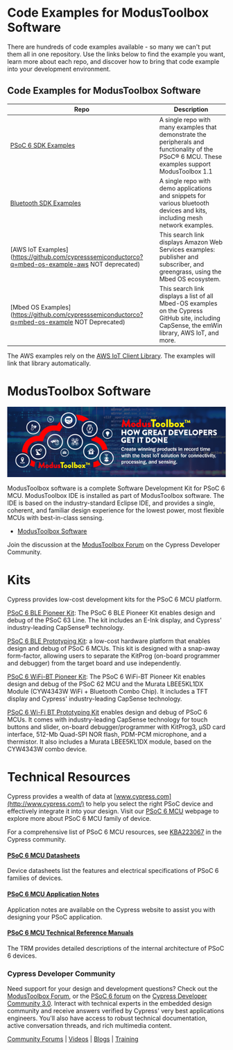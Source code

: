 # Code Examples for ModusToolbox Software

There are hundreds of code examples available - so many we can't put them all in one repository. Use the links below to find the example you want, learn more about each repo, and discover how to bring that code example into your development environment.

## Code Examples for ModusToolbox Software 

| Repo | Description |
| ----- | ----- |
|[PSoC 6 SDK Examples](https://github.com/cypresssemiconductorco/Code-Examples-for-the-ModusToolbox-PSoC-6-SDK) | A single repo with many examples that demonstrate the peripherals and functionality of the PSoC® 6 MCU. These examples support ModusToolbox 1.1 |
|[Bluetooth SDK Examples](https://github.com/cypresssemiconductorco/Code-Examples-BT-SDK-for-ModusToolbox)| A single repo with demo applications and snippets for various bluetooth devices and kits, including mesh network examples. |
|[AWS IoT Examples](https://github.com/cypresssemiconductorco?q=mbed-os-example-aws NOT deprecated)| This search link displays Amazon Web Services examples: publisher and subscriber, and greengrass, using the Mbed OS ecosystem. |
| [Mbed OS Examples](https://github.com/cypresssemiconductorco?q=mbed-os-example NOT Deprecated) |This search link displays a list of all Mbed-OS examples on the Cypress GitHub site, including CapSense, the emWin library, AWS IoT, and more.|

The AWS examples rely on the [AWS IoT Client Library](https://github.com/cypresssemiconductorco/aws-iot). The examples will link that library automatically.

# ModusToolbox Software
![](/Images/MTbanner.png)

ModusToolbox software is a complete Software Development Kit for PSoC 6 MCU. ModusToolbox IDE is installed as part of ModusToolbox software. The IDE is based on the industry-standard Eclipse IDE, and provides a single, coherent, and familiar design experience for the lowest power, most flexible MCUs with best-in-class sensing.

* [ModusToolbox Software](http://www.cypress.com/ModusToolbox)

Join the discussion at the [ModusToolbox Forum](https://community.cypress.com/community/modustoolbox/overview) on the Cypress Developer Community.

# Kits
Cypress provides low-cost development kits for the PSoC 6 MCU platform.

[PSoC 6 BLE Pioneer Kit](http://www.cypress.com/cy8ckit-062-ble): The PSoC 6 BLE Pioneer Kit  enables design and debug of the PSoC 63 Line. The kit includes an E-Ink display, and Cypress' industry-leading CapSense® technology.

[PSoC 6 BLE Prototyping Kit](https://www.cypress.com/documentation/development-kitsboards/psoc-6-ble-prototyping-kit-cy8cproto-063-ble): a low-cost hardware platform that enables design and debug of PSoC 6 MCUs. This kit is designed with a snap-away form-factor, allowing users to separate the KitProg (on-board programmer and debugger) from the target board and use independently.

[PSoC 6 WiFi-BT Pioneer Kit](http://www.cypress.com/CY8CKIT-062-WiFi-BT): The PSoC 6 WiFi-BT Pioneer Kit enables design and debug of the PSoC 62 MCU and the Murata LBEE5KL1DX Module (CYW4343W WiFi + Bluetooth Combo Chip). It includes a TFT display and Cypress' industry-leading CapSense technology.

[PSoC 6 Wi-Fi BT Prototyping Kit](http://www.cypress.com/cy8cproto-062-4343w) enables design and debug of PSoC 6 MCUs. It comes with industry-leading CapSense technology for touch buttons and slider, on-board debugger/programmer with KitProg3, μSD card interface, 512-Mb Quad-SPI NOR flash, PDM-PCM microphone, and a thermistor. It also includes a Murata LBEE5KL1DX module, based on the CYW4343W combo device.

# Technical Resources

Cypress provides a wealth of data at [www.cypress.com](http://www.cypress.com/) to help you select the right PSoC device and effectively integrate it into your design. Visit our [PSoC 6 MCU](http://www.cypress.com/psoc6) webpage to explore more about PSoC 6 MCU family of device.

For a comprehensive list of PSoC 6 MCU resources, see [KBA223067](https://community.cypress.com/docs/DOC-14644) in the Cypress community.

#### [PSoC 6 MCU Datasheets](http://www.cypress.com/psoc6ds)
Device datasheets list the features and electrical specifications of PSoC 6 families of devices.

#### [PSoC 6 MCU Application Notes](http://www.cypress.com/psoc6an)
Application notes are available on the Cypress website to assist you with designing your PSoC application.

#### [PSoC 6 MCU Technical Reference Manuals](http://www.cypress.com/psoc6trm)
The TRM provides detailed descriptions of the internal architecture of PSoC 6 devices.

### Cypress Developer Community ##

Need support for your design and development questions? Check out the [ModusToolbox Forum](https://community.cypress.com/community/modustoolbox/overview), or the [PSoC 6 forum](https://community.cypress.com/community/psoc-6) on the [Cypress Developer Community 3.0](https://community.cypress.com/welcome). Interact with technical experts in the embedded design community and receive answers verified by Cypress' very best applications engineers. You'll also have access to robust technical documentation, active conversation threads, and rich multimedia content.

[Community Forums](https://community.cypress.com/welcome) | [Videos](http://www.cypress.com/video-library) | [Blogs](http://www.cypress.com/blog) | [Training](http://www.cypress.com/training)
